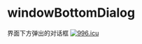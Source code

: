 # windowBottomDialog
界面下方弹出的对话框
<a href="https://996.icu"><img src="https://img.shields.io/badge/link-996.icu-red.svg" alt="996.icu" /></a>
